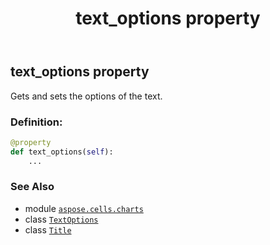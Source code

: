 ﻿---
title: text_options property
second_title: Aspose.Cells for Python via .NET API References
description: 
type: docs
weight: 420
url: /aspose.cells.charts/title/text_options/
is_root: false
---

## text_options property


Gets and sets the options of the text.
### Definition:
```python
@property
def text_options(self):
    ...
```

### See Also
* module [`aspose.cells.charts`](../../)
* class [`TextOptions`](/cells/python-net/aspose.cells.drawing.texts/textoptions)
* class [`Title`](/cells/python-net/aspose.cells.charts/title)
